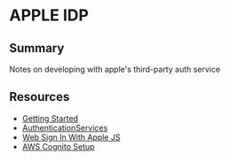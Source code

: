 # APPLE IDP

## Summary

Notes on developing with apple's third-party auth service

## Resources

- [Getting Started](https://developer.apple.com/sign-in-with-apple/get-started/)
- [AuthenticationServices](https://developer.apple.com/documentation/authenticationservices)
- [Web Sign In With Apple JS](https://developer.apple.com/documentation/signinwithapplejs)
- [AWS Cognito Setup](https://aws.amazon.com/blogs/security/how-to-set-up-sign-in-with-apple-for-amazon-cognito/)
